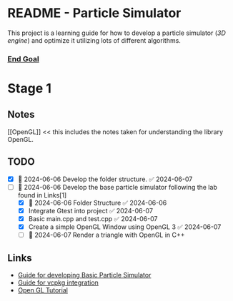 # README - Particle Simulator
This project is a learning guide for how to develop a particle simulator (*3D engine*) and optimize it utilizing lots of different algorithms.

### <a href="https://www.youtube.com/watch?v=NorXFOobehY">End Goal </a>
# Stage 1

## Notes
[[OpenGL]] << this includes the notes taken for understanding the library OpenGL.


## TODO
- [x] 🛫 2024-06-06 Develop the folder structure. ✅ 2024-06-07
- [ ] 🛫 2024-06-06 Develop the base particle simulator following the lab found in Links[1]
	- [x] 🛫 2024-06-06 Folder Structure ✅ 2024-06-06
	- [x] Integrate Gtest into project ✅ 2024-06-07
	- [x] Basic main.cpp and test.cpp ✅ 2024-06-07
	- [x] Create a simple OpenGL Window using OpenGL 3 ✅ 2024-06-07
	- [ ] 🛫 2024-06-07 Render a triangle with OpenGL in C++

## Links
- <a href="https://nccastaff.bournemouth.ac.uk/jmacey/msc/ase/labs/lab5/lab5/">Guide for developing Basic Particle Simulator </a>
- <a href="https://www.jetbrains.com/help/clion/package-management.html">Guide for vcpkg integration </a>
- <a href="https://github.com/opengl-tutorials/ogl/tree/master/tutorial01_first_window">Open GL Tutorial</a> 
